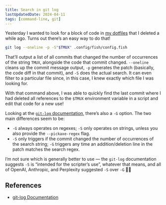 ```yaml
---
title: Search in git log
lastUpdatedDate: 2024-04-11
tags: [command-line, git]
---
```


Yesterday I wanted to look for a block of code in [my dotfiles](https://github.com/rwblickhan/dotfiles) that I deleted a while ago. Turns out there’s an easy way to do that!

```bash
git log --oneline -p -S"$TMUX" .config/fish/config.fish
```

That’ll output a list of all commits that changed the number of occurrences of the string `TMUX`, alongside the code that commit changed. `--oneline` cleans up the commit message output, `-p` generates the patch (basically, the code diff in that commit), and `-S` does the actual search. It can even filter to a particular file since, in this case, I knew exactly which file I was looking for.

With that command above, I was able to quickly find the last commit where I had deleted all references to the `$TMUX` environment variable in a script and edit that code for a new use!

Looking at the [`git-log` documentation](https://git-scm.com/docs/git-log), there’s also a `-G` option. The two main differences seem to be:

* `-G` always operates on regexes; `-S` only operates on strings, unless you also provide the `--pickaxe-regex` flag.
* `-S` only triggers if the commit changed the number of occurrences of the search string; `-G` triggers any time an addition/deletion line in the patch matches the search regex.

I’m not sure which is generally better to use — the `git-log` documentation suggests `-S` is “intended for the scripter’s use”, whatever that means, and all of OpenAI, Anthropic, and Perplexity suggested `-S` over `-G` 🤷‍♀️

## References

* [git-log Documentation](https://git-scm.com/docs/git-log)
